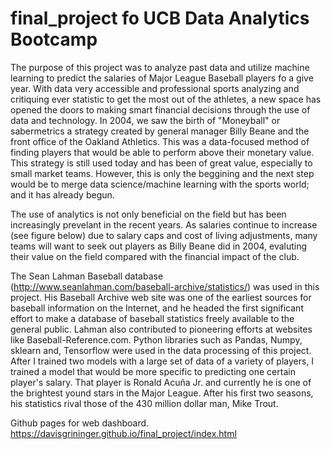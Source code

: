 # final_project fo UCB Data Analytics Bootcamp

The purpose of this project was to analyze past data and utilize machine learning to predict the salaries of Major League Baseball players fo a give year. With data very accessible and professional sports analyzing and critiquing ever statistic to get the most out of the athletes, a new space has opened the doors to making smart financial decisions through the use of data and technology. In 2004, we saw the birth of "Moneyball" or sabermetrics a strategy created by general manager Billy Beane and the front office of the Oakland Athletics. This was a data-focused method of finding players that would be able to perform above their monetary value. This strategy is still used today and has been of great value, especially to small market teams. However, this is only the beggining and the next step would be to merge data science/machine learning with the sports world; and it has already begun.

The use of analytics is not only beneficial on the field but has been increasingly prevelant in the recent years. As salaries continue to increase (see figure below) due to salary caps and cost of living adjustments, many teams will want to seek out players as Billy Beane did in 2004, evaluting their value on the field compared with the financial impact of the club.

The Sean Lahman Baseball database (http://www.seanlahman.com/baseball-archive/statistics/) was used in this project. His Baseball Archive web site was one of the earliest sources for baseball information on the Internet, and he headed the first significant effort to make a database of baseball statistics freely available to the general public. Lahman also contributed to pioneering efforts at websites like Baseball-Reference.com. Python libraries such as Pandas, Numpy, sklearn and, Tensorflow were used in the data processing of this project. After I trained two models with a large set of data of a variety of players, I trained a model that would be more specific to predicting one certain player's salary. That player is Ronald Acuña Jr. and currently he is one of the brightest yound stars in the Major League. After his first two seasons, his statistics rival those of the 430 million dollar man, Mike Trout.

Github pages for web dashboard.
https://davisgrininger.github.io/final_project/index.html
